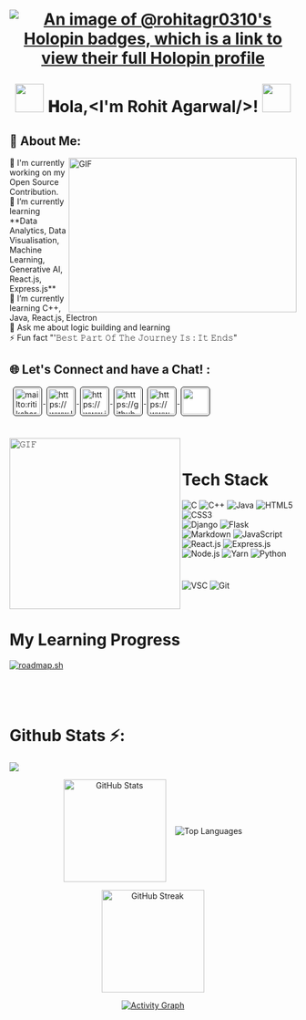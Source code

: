 <h1 align="center">
 
[![An image of @rohitagr0310's Holopin badges, which is a link to view their full Holopin profile](https://holopin.me/rohitagr0310)](https://holopin.io/@rohitagr0310)
 
<img src="https://user-images.githubusercontent.com/74038190/213844263-a8897a51-32f4-4b3b-b5c2-e1528b89f6f3.png" width="50px" /> 𝐇ola,&lt;I'm Rohit Agarwal/&gt;! <img src="https://user-images.githubusercontent.com/74038190/213844263-a8897a51-32f4-4b3b-b5c2-e1528b89f6f3.png" width="50px" />

</h1>

## 💫 About Me:
<div>
<img align="right"  height="271" width="400" alt="GIF" src="https://media2.giphy.com/media/v1.Y2lkPTc5MGI3NjExcWJ5cW84eXEwdXd6MTBlbXlhcjR2bnNsZXk1cmg5YTgyZ2xoZDI1ZCZlcD12MV9pbnRlcm5hbF9naWZfYnlfaWQmY3Q9Zw/Dh5q0sShxgp13DwrvG/giphy.gif"/>
🔭 I'm currently working on my Open Source Contribution. <br />
👯 I’m currently learning **Data Analytics, Data Visualisation, Machine Learning, Generative AI, React.js, Express.js**<br />
🌱 I’m currently learning C++, Java, React.js, Electron <br />
💬 Ask me about logic building and learning <br />
⚡ Fun fact "'𝙱𝚎𝚜𝚝 𝙿𝚊𝚛𝚝 𝙾𝚏 𝚃𝚑𝚎 𝙹𝚘𝚞𝚛𝚗𝚎𝚢 𝙸𝚜 : 𝙸𝚝 𝙴𝚗𝚍𝚜"

</div>

## 🌐 Let's Connect and have a Chat! :

<p align="left" style='margin: 16px 4px 8px;'>
    <a href="mailto:rohitagr2610@gmail.com" target="_blank" rel="noreferrer">
        <img align="center" src="https://www.vectorlogo.zone/logos/gmail/gmail-icon.svg" alt="mailto:ritiksharma0405@gmail.com" height="45" width="45" style="background: #ffffff; border-radius: 5px; border: 1px solid #000000; margin: 0 2px; padding: 2px;" />
    </a>
    <a href="https://www.linkedin.com/in/rohitagarwal2610/" target="_blank" rel="noreferrer">
        <img align="center" src="https://www.vectorlogo.zone/logos/linkedin/linkedin-icon.svg" alt="https://www.linkedin.com/in/ritiksharma-code/" height="45" width="45" style="background: #ffffff; border-radius: 5px; border: 1px solid #000000; margin: 0 2px; padding: 2px;" />
    </a>
    <a href="https://www.instagram.com/_rohitagar2610_/" target="_blank" rel="noreferrer">
        <img align="center" src="https://www.vectorlogo.zone/logos/instagram/instagram-icon.svg" alt="https://www.instagram.com/ritik_sharma454/" height="45" width="45" style="background: #ffffff; border-radius: 5px; border: 1px solid #000000; margin: 0 2px; padding: 2px;" />
    </a>
  <a href="https://github.com/rohitagr0310" target="_blank" rel="noreferrer">
        <img align="center" src="https://upload.wikimedia.org/wikipedia/commons/thumb/2/24/Github_logo_svg.svg/600px-Github_logo_svg.svg.png?20230420150203" alt="https://github.com/ritiksharma-code" height="45" width="45" style="background: #ffffff; border-radius: 5px; border: 1px solid #000000; margin: 0 2px; padding: 2px;" />
    </a>
  <a href="https://www.codechef.com/users/rohitagr0310" target="_blank" rel="noreferrer">
        <img align="center" src="https://images.crunchbase.com/image/upload/c_lpad,h_256,w_256,f_auto,q_auto:eco,dpr_1/zruiknbedz8yqafxbazb" alt="https://www.codechef.com/users/ritik_sharma45" height="45" width="45" style="background: #ffffff; border-radius: 5px; border: 1px solid #000000; margin: 0 2px; padding: 2px;" />
    </a>
    <a href="https://auth.geeksforgeeks.org/user/rohitag3uch" target="_blank" rel="noreferrer">
        <img align="center" src="https://media.geeksforgeeks.org/wp-content/uploads/20201213110552/logo.png" height="45" width="45" style="background: #ffffff; border-radius: 5px; border: 1px solid #000000; margin: 0 2px; padding: 2px;" />
    </a>
</p>

#

<img align="left" height="300px" width="300px" alt="𝙶𝙸𝙵" src="https://user-images.githubusercontent.com/74038190/221352989-518609ab-b4d1-459e-929f-a08cd2bd9b3c.gif"/>
<br/>

<h1>Tech Stack</h1>

![C](https://img.shields.io/badge/c-%2300599C.svg?style=for-the-badge&logo=c&logoColor=white)
![C++](https://img.shields.io/badge/C%2B%2B-00599C?style=for-the-badge&logo=c%2B%2B&logoColor=white) 
![Java](https://img.shields.io/badge/Java-ED8B00?style=for-the-badge&logo=openjdk&logoColor=white) 
![HTML5](https://img.shields.io/badge/html5-%23E34F26.svg?style=for-the-badge&logo=html5&logoColor=white) 
![CSS3](https://img.shields.io/badge/css3-%231572B6.svg?style=for-the-badge&logo=css3&logoColor=white)  
![Django](https://img.shields.io/badge/Django-092E20?style=for-the-badge&logo=django&logoColor=white) 
![Flask](https://img.shields.io/badge/Flask-000000?style=for-the-badge&logo=flask&logoColor=white) 
![Markdown](https://img.shields.io/badge/Markdown-000000?style=for-the-badge&logo=markdown&logoColor=white) 
![JavaScript](https://img.shields.io/badge/javascript-%23323330.svg?style=for-the-badge&logo=javascript&logoColor=%23F7DF1E) 
![React.js](https://img.shields.io/badge/react-%2320232a.svg?style=for-the-badge&logo=react&logoColor=%2361DAFB) 
![Express.js](https://img.shields.io/badge/Express.js-404D59?style=for-the-badge) 
![Node.js](https://img.shields.io/badge/Node.js-43853D?style=for-the-badge&logo=node.js&logoColor=white) 
![Yarn](https://img.shields.io/badge/yarn-%232C8EBB.svg?style=for-the-badge&logo=yarn&logoColor=white) 
![Python](https://img.shields.io/badge/python-3670A0?style=for-the-badge&logo=python&logoColor=ffdd54) 



#

![VSC](https://img.shields.io/badge/Visual_Studio_Code-0078D4?style=for-the-badge&logo=visual%20studio%20code&logoColor=white) 
![Git](https://img.shields.io/badge/GIT-E44C30?style=for-the-badge&logo=git&logoColor=white)
<!--<code><img height="40" width="40" src="https://cdn.jsdelivr.net/gh/devicons/devicon/icons/android/android-original-wordmark.svg"></code>-->


<br/>

#
<h1>My Learning Progress</h1>


<a href="https://roadmap.sh"><img src="https://api.roadmap.sh/v1-badge/tall/646c77f5cb6301e67f891250?variant=dark&roadmaps=computer-science%2Ccpp%2Cbackend%2Cdevops" alt="roadmap.sh"/></a>

#
<br />
<h1>Github Stats ⚡:</h1>


![](https://github-profile-trophy.vercel.app/?username=rohitagr0310&theme=radical&no-frame=true&no-bg=false&margin-w=4)
<p align="center"><img align="center" height="180em" src="https://github-readme-stats.vercel.app/api?username=rohitagr0310&theme=highcontrast&count_private=true&hide_border=true&line_height=20" alt="GitHub Stats"/>   &nbsp;&nbsp;   <img align="center" src="https://github-readme-stats.vercel.app/api/top-langs/?username=rohitagr0310&layout=compact&theme=highcontrast&count_private=true&hide_border=true" alt="Top Languages"/></p>
<p align="center"><img align="center" height="180em" src="https://streak-stats.demolab.com/?user=rohitagr0310&theme=highcontrast&hide_border=true"alt="GitHub Streak"/></p>
<p align = "center"><a href="https://github.com/ritiksharma-code/github-readme-activity-graph"><img alt="Activity Graph" src="https://github-readme-activity-graph.vercel.app/graph/?username=rohitagr0310&bg_color=000000&color=FFFF00&line=f78800&point=FFFFFF&hide_border=true" /></a></p>

